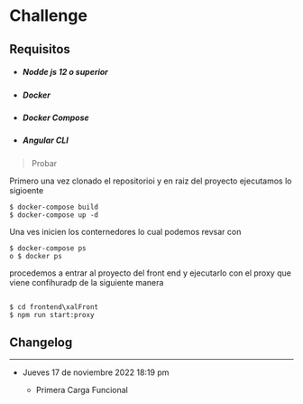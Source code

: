 # Challenge
 

## Requisitos 
 * ##### Nodde js 12 o superior
 * ##### Docker 
 * ##### Docker Compose
 * ##### Angular CLI

> Probar

Primero una vez clonado el repositorioi y en raiz del proyecto  ejecutamos lo sigioente
```
$ docker-compose build
$ docker-compose up -d
```

Una ves inicien los conternedores lo cual podemos revsar  con

```
$ docker-compose ps
o $ docker ps
```
 procedemos a entrar al proyecto del front end y ejecutarlo con el proxy  que viene confihuradp de la siguiente manera

```

$ cd frontend\xalFront 
$ npm run start:proxy

```

 ## Changelog
 ___
*	Jueves  17 de noviembre 2022 18:19 pm

	* Primera Carga Funcional 

